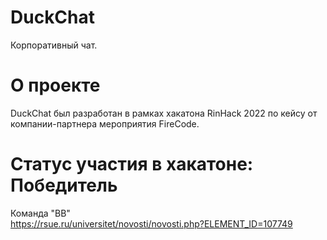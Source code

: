 # DuckChat
Корпоративный чат.
# О проекте
DuckChat был разработан в рамках хакатона RinHack 2022 по кейсу от компании-партнера мероприятия FireCode.
# Статус участия в хакатоне: Победитель
Команда "BB"  
https://rsue.ru/universitet/novosti/novosti.php?ELEMENT_ID=107749
